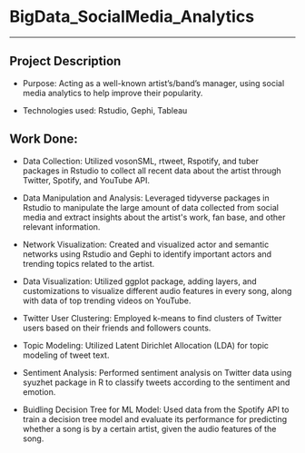 # BigData_SocialMedia_Analytics
---------------------------------
## Project Description

- Purpose: Acting as a well-known artist’s/band’s manager, using social media analytics to help improve their popularity.

- Technologies used: Rstudio, Gephi, Tableau

## Work Done:

- Data Collection: Utilized vosonSML, rtweet, Rspotify, and tuber packages in Rstudio to collect all recent data about the artist through Twitter, Spotify, and YouTube API.

- Data Manipulation and Analysis: Leveraged tidyverse packages in Rstudio to manipulate the large amount of data collected from social media and extract insights about the artist's work, fan base, and other relevant information.

- Network Visualization: Created and visualized actor and semantic networks using Rstudio and Gephi to identify important actors and trending topics related to the artist.

- Data Visualization: Utilized ggplot package, adding layers, and customizations to visualize different audio features in every song, along with data of top trending videos on YouTube.

- Twitter User Clustering: Employed k-means to find clusters of Twitter users based on their friends and followers counts.

- Topic Modeling: Utilized Latent Dirichlet Allocation (LDA) for topic modeling of tweet text.

- Sentiment Analysis: Performed sentiment analysis on Twitter data using syuzhet package in R to classify tweets according to the sentiment and emotion.

- Buidling Decision Tree for ML Model: Used data from the Spotify API to train a decision tree model and evaluate its performance for predicting whether a song is by a certain artist, given the audio features of the song.
